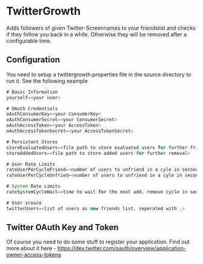 # TwitterGrowth

Adds followers of given Twitter-Screennames to your friendslist and checks if they follow you back in a while. Otherwise they will be removed after a configurable time.

## Configuration

You need to setup a twittergrowth.properties file in the source directory to run it. See the following example

```Java
# Basic Information
yourself=<your user>

# OAuth Credentials
oAuthConsumerKey=<your ConsumerKey>
oAuthConsumerSecret=<your ConsumerSecret>
oAuthAccessToken=<your AccessToken>
oAuthAccessTokenSecret=<your AccessTokenSecret>

# Persistent Stores
storeEvaluatedUsers=<file path to store evaluated users for further friendship>
storeAddedUsers=<file path to store added users for further removal>

# User Rate Limits
rateUserPerCycleFriend=<number of users to unfriend in a cyle in seconds>
rateUserPerCycleUnfried=<number of users to unfriend in a cyle in seconds>

# System Rate Limits
rateSystemCycleWait=<time to wait for the next add, remove cycle in seconds>

# User srouce
twitterUsers=<list of users as new friends list, seperated with ,>
```


## Twitter OAuth Key and Token
Of course you need to do some stuff to register your application.  Find out more about it here - https://dev.twitter.com/oauth/overview/application-owner-access-tokens
